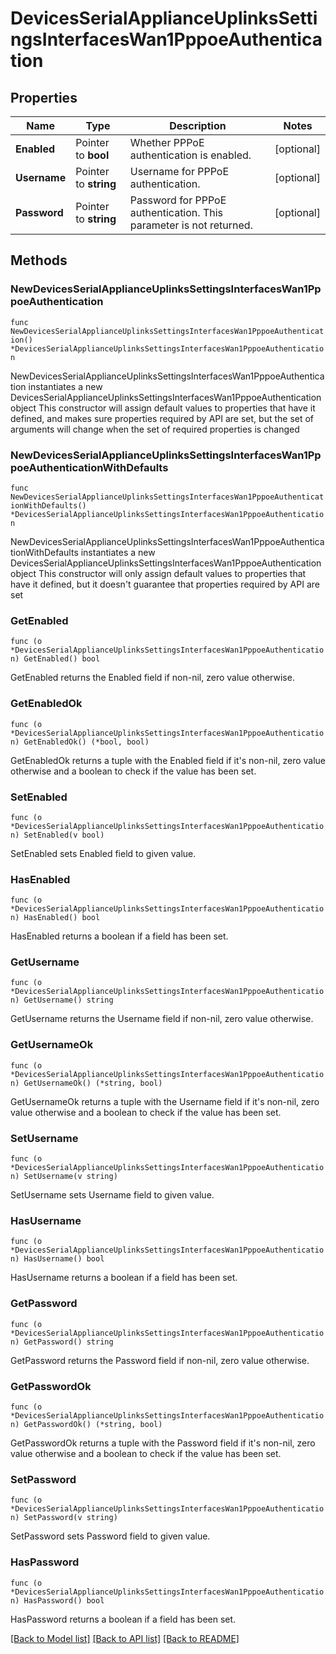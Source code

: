 # DevicesSerialApplianceUplinksSettingsInterfacesWan1PppoeAuthentication

## Properties

Name | Type | Description | Notes
------------ | ------------- | ------------- | -------------
**Enabled** | Pointer to **bool** | Whether PPPoE authentication is enabled. | [optional] 
**Username** | Pointer to **string** | Username for PPPoE authentication. | [optional] 
**Password** | Pointer to **string** | Password for PPPoE authentication. This parameter is not returned. | [optional] 

## Methods

### NewDevicesSerialApplianceUplinksSettingsInterfacesWan1PppoeAuthentication

`func NewDevicesSerialApplianceUplinksSettingsInterfacesWan1PppoeAuthentication() *DevicesSerialApplianceUplinksSettingsInterfacesWan1PppoeAuthentication`

NewDevicesSerialApplianceUplinksSettingsInterfacesWan1PppoeAuthentication instantiates a new DevicesSerialApplianceUplinksSettingsInterfacesWan1PppoeAuthentication object
This constructor will assign default values to properties that have it defined,
and makes sure properties required by API are set, but the set of arguments
will change when the set of required properties is changed

### NewDevicesSerialApplianceUplinksSettingsInterfacesWan1PppoeAuthenticationWithDefaults

`func NewDevicesSerialApplianceUplinksSettingsInterfacesWan1PppoeAuthenticationWithDefaults() *DevicesSerialApplianceUplinksSettingsInterfacesWan1PppoeAuthentication`

NewDevicesSerialApplianceUplinksSettingsInterfacesWan1PppoeAuthenticationWithDefaults instantiates a new DevicesSerialApplianceUplinksSettingsInterfacesWan1PppoeAuthentication object
This constructor will only assign default values to properties that have it defined,
but it doesn't guarantee that properties required by API are set

### GetEnabled

`func (o *DevicesSerialApplianceUplinksSettingsInterfacesWan1PppoeAuthentication) GetEnabled() bool`

GetEnabled returns the Enabled field if non-nil, zero value otherwise.

### GetEnabledOk

`func (o *DevicesSerialApplianceUplinksSettingsInterfacesWan1PppoeAuthentication) GetEnabledOk() (*bool, bool)`

GetEnabledOk returns a tuple with the Enabled field if it's non-nil, zero value otherwise
and a boolean to check if the value has been set.

### SetEnabled

`func (o *DevicesSerialApplianceUplinksSettingsInterfacesWan1PppoeAuthentication) SetEnabled(v bool)`

SetEnabled sets Enabled field to given value.

### HasEnabled

`func (o *DevicesSerialApplianceUplinksSettingsInterfacesWan1PppoeAuthentication) HasEnabled() bool`

HasEnabled returns a boolean if a field has been set.

### GetUsername

`func (o *DevicesSerialApplianceUplinksSettingsInterfacesWan1PppoeAuthentication) GetUsername() string`

GetUsername returns the Username field if non-nil, zero value otherwise.

### GetUsernameOk

`func (o *DevicesSerialApplianceUplinksSettingsInterfacesWan1PppoeAuthentication) GetUsernameOk() (*string, bool)`

GetUsernameOk returns a tuple with the Username field if it's non-nil, zero value otherwise
and a boolean to check if the value has been set.

### SetUsername

`func (o *DevicesSerialApplianceUplinksSettingsInterfacesWan1PppoeAuthentication) SetUsername(v string)`

SetUsername sets Username field to given value.

### HasUsername

`func (o *DevicesSerialApplianceUplinksSettingsInterfacesWan1PppoeAuthentication) HasUsername() bool`

HasUsername returns a boolean if a field has been set.

### GetPassword

`func (o *DevicesSerialApplianceUplinksSettingsInterfacesWan1PppoeAuthentication) GetPassword() string`

GetPassword returns the Password field if non-nil, zero value otherwise.

### GetPasswordOk

`func (o *DevicesSerialApplianceUplinksSettingsInterfacesWan1PppoeAuthentication) GetPasswordOk() (*string, bool)`

GetPasswordOk returns a tuple with the Password field if it's non-nil, zero value otherwise
and a boolean to check if the value has been set.

### SetPassword

`func (o *DevicesSerialApplianceUplinksSettingsInterfacesWan1PppoeAuthentication) SetPassword(v string)`

SetPassword sets Password field to given value.

### HasPassword

`func (o *DevicesSerialApplianceUplinksSettingsInterfacesWan1PppoeAuthentication) HasPassword() bool`

HasPassword returns a boolean if a field has been set.


[[Back to Model list]](../README.md#documentation-for-models) [[Back to API list]](../README.md#documentation-for-api-endpoints) [[Back to README]](../README.md)


